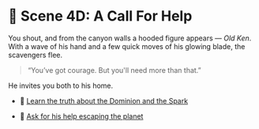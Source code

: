 
# 📣 Scene 4D: A Call For Help

You shout, and from the canyon walls a hooded figure appears — *Old Ken*. With a wave of his hand and a few quick moves of his glowing blade, the scavengers flee.

> “You’ve got courage. But you'll need more than that.”

He invites you both to his home.

- 🧠 [Learn the truth about the Dominion and the Spark](./scene5D.md)

- 🧳 [Ask for his help escaping the planet](./scene5C.md)
